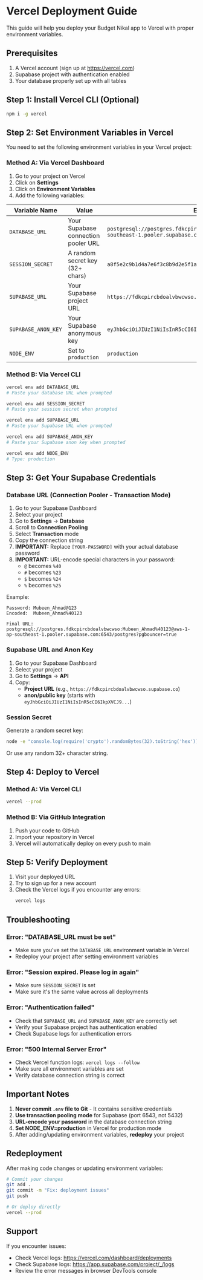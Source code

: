 # Vercel Deployment Guide

This guide will help you deploy your Budget Nikal app to Vercel with proper environment variables.

## Prerequisites

1. A Vercel account (sign up at https://vercel.com)
2. Supabase project with authentication enabled
3. Your database properly set up with all tables

## Step 1: Install Vercel CLI (Optional)

```bash
npm i -g vercel
```

## Step 2: Set Environment Variables in Vercel

You need to set the following environment variables in your Vercel project:

### Method A: Via Vercel Dashboard

1. Go to your project on Vercel
2. Click on **Settings**
3. Click on **Environment Variables**
4. Add the following variables:

| Variable Name | Value | Example |
|--------------|-------|---------|
| `DATABASE_URL` | Your Supabase connection pooler URL | `postgresql://postgres.fdkcpircbdoalvbwcwso:PASSWORD@aws-1-ap-southeast-1.pooler.supabase.com:6543/postgres?pgbouncer=true` |
| `SESSION_SECRET` | A random secret key (32+ chars) | `a8f5e2c9b1d4a7e6f3c8b9d2e5f1a4b7c3e6f9a2d5e8b1c4f7a3e6d9c2f5b8e1` |
| `SUPABASE_URL` | Your Supabase project URL | `https://fdkcpircbdoalvbwcwso.supabase.co` |
| `SUPABASE_ANON_KEY` | Your Supabase anonymous key | `eyJhbGciOiJIUzI1NiIsInR5cCI6IkpXVCJ9...` |
| `NODE_ENV` | Set to `production` | `production` |

### Method B: Via Vercel CLI

```bash
vercel env add DATABASE_URL
# Paste your database URL when prompted

vercel env add SESSION_SECRET
# Paste your session secret when prompted

vercel env add SUPABASE_URL
# Paste your Supabase URL when prompted

vercel env add SUPABASE_ANON_KEY
# Paste your Supabase anon key when prompted

vercel env add NODE_ENV
# Type: production
```

## Step 3: Get Your Supabase Credentials

### Database URL (Connection Pooler - Transaction Mode)

1. Go to your Supabase Dashboard
2. Select your project
3. Go to **Settings** → **Database**
4. Scroll to **Connection Pooling**
5. Select **Transaction** mode
6. Copy the connection string
7. **IMPORTANT:** Replace `[YOUR-PASSWORD]` with your actual database password
8. **IMPORTANT:** URL-encode special characters in your password:
   - `@` becomes `%40`
   - `#` becomes `%23`
   - `$` becomes `%24`
   - `%` becomes `%25`

Example:
```
Password: Mubeen_Ahmad@123
Encoded:  Mubeen_Ahmad%40123

Final URL:
postgresql://postgres.fdkcpircbdoalvbwcwso:Mubeen_Ahmad%40123@aws-1-ap-southeast-1.pooler.supabase.com:6543/postgres?pgbouncer=true
```

### Supabase URL and Anon Key

1. Go to your Supabase Dashboard
2. Select your project
3. Go to **Settings** → **API**
4. Copy:
   - **Project URL** (e.g., `https://fdkcpircbdoalvbwcwso.supabase.co`)
   - **anon/public key** (starts with `eyJhbGciOiJIUzI1NiIsInR5cCI6IkpXVCJ9...`)

### Session Secret

Generate a random secret key:

```bash
node -e "console.log(require('crypto').randomBytes(32).toString('hex'))"
```

Or use any random 32+ character string.

## Step 4: Deploy to Vercel

### Method A: Via Vercel CLI

```bash
vercel --prod
```

### Method B: Via GitHub Integration

1. Push your code to GitHub
2. Import your repository in Vercel
3. Vercel will automatically deploy on every push to main

## Step 5: Verify Deployment

1. Visit your deployed URL
2. Try to sign up for a new account
3. Check the Vercel logs if you encounter any errors:
   ```bash
   vercel logs
   ```

## Troubleshooting

### Error: "DATABASE_URL must be set"

- Make sure you've set the `DATABASE_URL` environment variable in Vercel
- Redeploy your project after setting environment variables

### Error: "Session expired. Please log in again"

- Make sure `SESSION_SECRET` is set
- Make sure it's the same value across all deployments

### Error: "Authentication failed"

- Check that `SUPABASE_URL` and `SUPABASE_ANON_KEY` are correctly set
- Verify your Supabase project has authentication enabled
- Check Supabase logs for authentication errors

### Error: "500 Internal Server Error"

- Check Vercel function logs: `vercel logs --follow`
- Make sure all environment variables are set
- Verify database connection string is correct

## Important Notes

1. **Never commit `.env` file to Git** - It contains sensitive credentials
2. **Use transaction pooling mode** for Supabase (port 6543, not 5432)
3. **URL-encode your password** in the database connection string
4. **Set NODE_ENV=production** in Vercel for production mode
5. After adding/updating environment variables, **redeploy** your project

## Redeployment

After making code changes or updating environment variables:

```bash
# Commit your changes
git add .
git commit -m "Fix: deployment issues"
git push

# Or deploy directly
vercel --prod
```

## Support

If you encounter issues:
- Check Vercel logs: https://vercel.com/dashboard/deployments
- Check Supabase logs: https://app.supabase.com/project/_/logs
- Review the error messages in browser DevTools console
